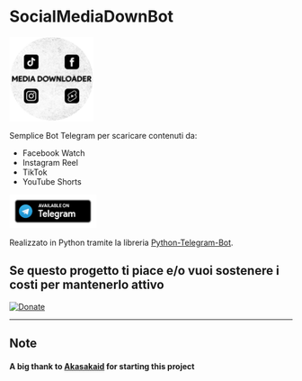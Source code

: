 # SocialMediaDownBot
 

<img src='img/logo.png' alt='SocialMediaDownBot' height='150' /></a>

Semplice Bot Telegram per scaricare contenuti da:
- Facebook Watch
- Instagram Reel
- TikTok
- YouTube Shorts

<a href='https://t.me/SocialMediaDownBot'><img src='img/telegram_badge.png' alt='Available on Telegram' height='60' /></a>


Realizzato in Python tramite la libreria [Python-Telegram-Bot](https://github.com/python-telegram-bot/python-telegram-bot).


## Se questo progetto ti piace e/o vuoi sostenere i costi per mantenerlo attivo ##

[![Donate](https://img.shields.io/badge/Dona-Paypal-blue.svg)](https://paypal.me/radeox)

------------------------------------------------------------------------------------

## Note ##

#### A big thank  to [Akasakaid](https://github.com/akasakaid) for starting this project ####

